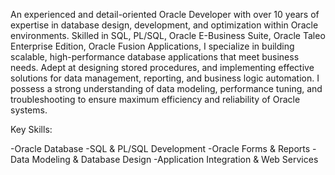 An experienced and detail-oriented Oracle Developer with over 10 years of expertise in database design, development, and optimization within Oracle environments. Skilled in SQL, PL/SQL, Oracle E-Business Suite, Oracle Taleo Enterprise Edition, Oracle Fusion Applications, I specialize in building scalable, high-performance database applications that meet business needs. Adept at designing stored procedures, and implementing effective solutions for data management, reporting, and business logic automation. I possess a strong understanding of data modeling, performance tuning, and troubleshooting to ensure maximum efficiency and reliability of Oracle systems.

Key Skills:

-Oracle Database
-SQL & PL/SQL Development
-Oracle Forms & Reports
-Data Modeling & Database Design
-Application Integration & Web Services
